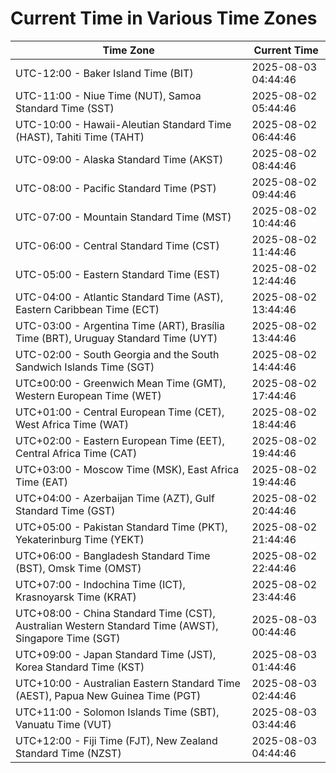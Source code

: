 # Current Time in Various Time Zones

| Time Zone | Current Time |
|-----------|--------------|
| UTC-12:00 - Baker Island Time (BIT) | 2025-08-03 04:44:46 |
| UTC-11:00 - Niue Time (NUT), Samoa Standard Time (SST) | 2025-08-02 05:44:46 |
| UTC-10:00 - Hawaii-Aleutian Standard Time (HAST), Tahiti Time (TAHT) | 2025-08-02 06:44:46 |
| UTC-09:00 - Alaska Standard Time (AKST) | 2025-08-02 08:44:46 |
| UTC-08:00 - Pacific Standard Time (PST) | 2025-08-02 09:44:46 |
| UTC-07:00 - Mountain Standard Time (MST) | 2025-08-02 10:44:46 |
| UTC-06:00 - Central Standard Time (CST) | 2025-08-02 11:44:46 |
| UTC-05:00 - Eastern Standard Time (EST) | 2025-08-02 12:44:46 |
| UTC-04:00 - Atlantic Standard Time (AST), Eastern Caribbean Time (ECT) | 2025-08-02 13:44:46 |
| UTC-03:00 - Argentina Time (ART), Brasília Time (BRT), Uruguay Standard Time (UYT) | 2025-08-02 13:44:46 |
| UTC-02:00 - South Georgia and the South Sandwich Islands Time (SGT) | 2025-08-02 14:44:46 |
| UTC±00:00 - Greenwich Mean Time (GMT), Western European Time (WET) | 2025-08-02 17:44:46 |
| UTC+01:00 - Central European Time (CET), West Africa Time (WAT) | 2025-08-02 18:44:46 |
| UTC+02:00 - Eastern European Time (EET), Central Africa Time (CAT) | 2025-08-02 19:44:46 |
| UTC+03:00 - Moscow Time (MSK), East Africa Time (EAT) | 2025-08-02 19:44:46 |
| UTC+04:00 - Azerbaijan Time (AZT), Gulf Standard Time (GST) | 2025-08-02 20:44:46 |
| UTC+05:00 - Pakistan Standard Time (PKT), Yekaterinburg Time (YEKT) | 2025-08-02 21:44:46 |
| UTC+06:00 - Bangladesh Standard Time (BST), Omsk Time (OMST) | 2025-08-02 22:44:46 |
| UTC+07:00 - Indochina Time (ICT), Krasnoyarsk Time (KRAT) | 2025-08-02 23:44:46 |
| UTC+08:00 - China Standard Time (CST), Australian Western Standard Time (AWST), Singapore Time (SGT) | 2025-08-03 00:44:46 |
| UTC+09:00 - Japan Standard Time (JST), Korea Standard Time (KST) | 2025-08-03 01:44:46 |
| UTC+10:00 - Australian Eastern Standard Time (AEST), Papua New Guinea Time (PGT) | 2025-08-03 02:44:46 |
| UTC+11:00 - Solomon Islands Time (SBT), Vanuatu Time (VUT) | 2025-08-03 03:44:46 |
| UTC+12:00 - Fiji Time (FJT), New Zealand Standard Time (NZST) | 2025-08-03 04:44:46 |
